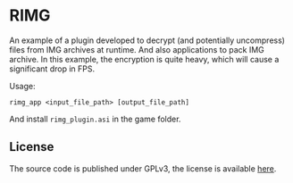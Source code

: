 # RIMG

An example of a plugin developed to decrypt (and potentially uncompress) files from IMG archives at runtime.
And also applications to pack IMG archive.
In this example, the encryption is quite heavy, which will cause a significant drop in FPS.

Usage:
```
rimg_app <input_file_path> [output_file_path]
```
And install `rimg_plugin.asi` in the game folder.

## License
The source code is published under GPLv3, the license is available [here](LICENSE).